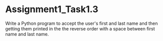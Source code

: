 # Assignment1_Task1.3
Write a Python program to accept the user's first and last name and then getting them printed in the the reverse order with a space between first name and last name.
